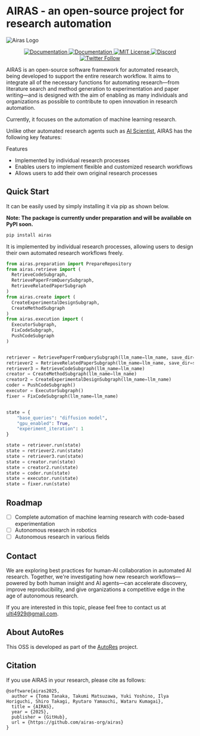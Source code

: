 <!-- Title Image Placeholder -->
# AIRAS - an open-source project for research automation

![Airas Logo](https://i.imgur.com/BNFAt17.png)

<p align="center">
  <a href="https://pypi.org/project/airas/">
    <img src="https://img.shields.io/pypi/v/airas" alt="Documentation" />
  </a>
  <a href="https://airas-org.github.io/airas/">
    <img src="https://img.shields.io/badge/Documentation-%F0%9F%93%95-blue" alt="Documentation" />
  </a>
  <a href="https://github.com/airas-org/airas/blob/main/LICENSE">
    <img src="https://img.shields.io/badge/License-MIT-green.svg" alt="MIT License" />
  </a>
  <a href="https://discord.gg/ktumZQP3Tp">
    <img src="https://img.shields.io/badge/Discord-Join%20Us-7289da?logo=discord&logoColor=white" alt="Discord" />
  </a>
  <a href="https://x.com/fuyu_quant">
    <img src="https://img.shields.io/twitter/follow/fuyu_quant?style=social" alt="Twitter Follow" />
  </a>
</p>


AIRAS is an open-source software framework for automated research, being developed to support the entire research workflow. It aims to integrate all of the necessary functions for automating research—from literature search and method generation to experimentation and paper writing—and is designed with the aim of enabling as many individuals and organizations as possible to contribute to open innovation in research automation. 

Currently, it focuses on the automation of machine learning research.

Unlike other automated research agents such as [AI Scientist](https://github.com/SakanaAI/AI-Scientist), AIRAS has the following key features:

Features
- Implemented by individual research processes
- Enables users to implement flexible and customized research workflows
- Allows users to add their own original research processes

## Quick Start

It can be easily used by simply installing it via pip as shown below.

**Note: The package is currently under preparation and will be available on PyPI soon.**

```bash
pip install airas
```

It is implemented by individual research processes, allowing users to design their own automated research workflows freely.

```python
from airas.preparation import PrepareRepository
from airas.retrieve import (
  RetrieveCodeSubgraph, 
  RetrievePaperFromQuerySubgraph, 
  RetrieveRelatedPaperSubgraph
)
from airas.create import (
  CreateExperimentalDesignSubgraph, 
  CreateMethodSubgraph
)
from airas.execution import (
  ExecutorSubgraph, 
  FixCodeSubgraph, 
  PushCodeSubgraph
)


retriever = RetrievePaperFromQuerySubgraph(llm_name=llm_name, save_dir=save_dir, scrape_urls=scrape_urls)
retriever2 = RetrieveRelatedPaperSubgraph(llm_name=llm_name, save_dir=save_dir, scrape_urls=scrape_urls)
retriever3 = RetrieveCodeSubgraph(llm_name=llm_name)
creator = CreateMethodSubgraph(llm_name=llm_name)
creator2 = CreateExperimentalDesignSubgraph(llm_name=llm_name)
coder = PushCodeSubgraph()
executor = ExecutorSubgraph()
fixer = FixCodeSubgraph(llm_name=llm_name)


state = {
    "base_queries": "diffusion model",
    "gpu_enabled": True,
    "experiment_iteration": 1
}

state = retriever.run(state)
state = retriever2.run(state)
state = retriever3.run(state)
state = creator.run(state)
state = creator2.run(state)
state = coder.run(state)
state = executor.run(state)
state = fixer.run(state)
```

## Roadmap

- [ ] Complete automation of machine learning research with code-based experimentation
- [ ] Autonomous research in robotics
- [ ] Autonomous research in various fields

## Contact

We are exploring best practices for human-AI collaboration in automated AI research. Together, we're investigating how new research workflows—powered by both human insight and AI agents—can accelerate discovery, improve reproducibility, and give organizations a competitive edge in the age of autonomous research.

If you are interested in this topic, please feel free to contact us at <a href="mailto:ulti4929@gmail.com">ulti4929@gmail.com</a>.

## About AutoRes

This OSS is developed as part of the [AutoRes](https://www.autores.one/english) project.

## Citation

If you use AIRAS in your research, please cite as follows:

```
@software{airas2025,
  author = {Toma Tanaka, Takumi Matsuzawa, Yuki Yoshino, Ilya Horiguchi, Shiro Takagi, Ryutaro Yamauchi, Wataru Kumagai},
  title = {AIRAS},
  year = {2025},
  publisher = {GitHub},
  url = {https://github.com/airas-org/airas}
}
```

